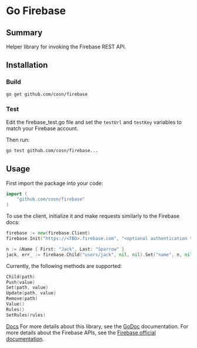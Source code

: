 Go Firebase
========

## Summary

Helper library for invoking the Firebase REST API.

## Installation

### Build

```sh
go get github.com/cosn/firebase
```

### Test

Edit the firebase_test.go file and set the ```testUrl``` and ```testKey``` variables to match your Firebase account.

Then run:
```sh
go test github.com/cosn/firebase...
```

## Usage

First import the package into your code:
```go
import (
    "github.com/cosn/firebase"
)
```

To use the client, initialize it and make requests similarly to the Firebase docs:
```go
firebase := new(firebase.Client)
firebase.Init("https://<TBD>.firebase.com", "<optional authentication token>", nil)

n := &Name { First: "Jack", Last: "Sparrow" }
jack, err_ := firebase.Child("users/jack", nil, nil).Set("name", n, nil)
```

Currently, the following methods are supported:
```go
Child(path)
Push(value)
Set(path, value)
Update(path, value)
Remove(path)
Value()
Rules()
SetRules(rules)
```

[Docs](https://intelligentbee.com/2018/02/27/firebase-integration-golang/)
For more details about this library, see the [GoDoc](http://godoc.org/github.com/cosn/firebase) documentation.
For more details about the Firebase APIs, see the [Firebase official documentation](https://www.firebase.com/docs/).
